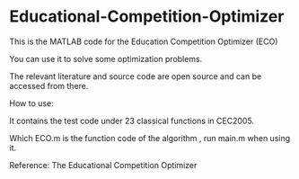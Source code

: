 # Educational-Competition-Optimizer


This is the MATLAB code for the Education Competition Optimizer (ECO)

You can use it to solve some optimization problems.

The relevant literature and source code are open source and can be accessed from there.


How to use: 


It contains the test code under 23 classical functions in CEC2005. 

Which ECO.m is the function code of the algorithm , run main.m when using it.

Reference: The Educational Competition Optimizer
